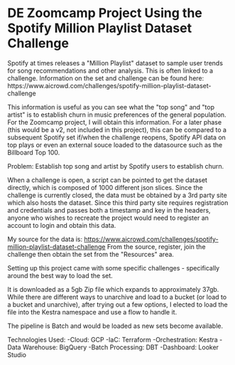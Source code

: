 <h1>DE Zoomcamp Project Using the Spotify Million Playlist Dataset Challenge</h1>
Spotify at times releases a "Million Playlist" dataset to sample user trends for song recommendations and other analysis.  This is often linked to a challenge.  Information on the set and challenge can be found here:
https://www.aicrowd.com/challenges/spotify-million-playlist-dataset-challenge

This information is useful as you can see what the "top song" and "top artist" is to establish churn in music preferences of the general population.  For the Zoomcamp project, I will obtain this information.  For a later phase (this would be a v2, not included in this project), this can be compared to a subsequent Spotify set if/when the challenge reopens, Spotify API data on top plays or even an external souce loaded to the datasource such as the Billboard Top 100.

Problem:  Establish top song and artist by Spotify users to establish churn.

When a challenge is open, a script can be pointed to get the dataset directly, which is composed of 1000 different json slices.  Since the challenge is currently closed, the data must be obtained by a 3rd party site which also hosts the dataset.  Since this third party site requires registration and credentials and passes both a timestamp and key in the headers, anyone who wishes to recreate the project would need to register an account to login and obtain this data.

My source for the data is:  https://www.aicrowd.com/challenges/spotify-million-playlist-dataset-challenge
From the source, register, join the challenge then obtain the set from the "Resources" area.

Setting up this project came with some specific challenges - specifically around the best way to load the set.

It is downloaded as a 5gb Zip file which expands to approximately 37gb.  While there are different ways to unarchive and load to a bucket (or load to a bucket and unarchive), after trying out a few options, I elected to load the file into the Kestra namespace and use a flow to handle it.

The pipeline is Batch and would be loaded as new sets become available.

Technologies Used:
-Cloud:  GCP
-IaC:  Terraform
-Orchestration:  Kestra
-Data Warehouse:  BigQuery
-Batch Processing:  DBT
-Dashboard:  Looker Studio
